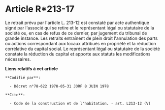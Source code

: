 # Article R*213-17

Le retrait prévu par l'article L. 213-12 est constaté par acte authentique signé par l'associé qui se retire et le
représentant légal ou statutaire de la société ou, en cas de refus de ce dernier, par jugement du tribunal de grande
instance. Les retraits entraînent de plein droit l'annulation des parts ou actions correspondant aux locaux attribués en
propriété et la réduction corrélative du capital social. Le représentant légal ou statutaire de la société constate la
réduction du capital et apporte aux statuts les modifications nécessaires.

**Liens relatifs à cet article**

	**Codifié par**:

	  - Décret n°78-622 1978-05-31 JORF 8 JUIN 1978

	**Cite**:

	  - Code de la construction et de l'habitation. - art. L213-12 (V)
